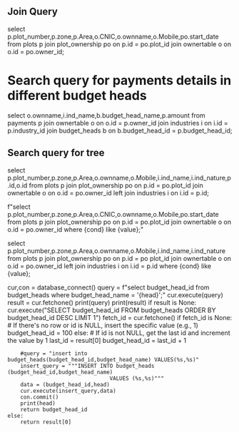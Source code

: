 ## Join Query


select p.plot_number,p.zone,p.Area,o.CNIC,o.ownname,o.Mobile,po.start_date
from plots p
join
plot_ownership po
on p.id = po.plot_id
join
ownertable o
on o.id = po.owner_id;

# Search query for payments details in different budget heads

select o.ownname,i.ind_name,b.budget_head_name,p.amount
from payments p
join ownertable o 
on o.id = p.owner_id
join industries i
on i.id = p.industry_id
join budget_heads b
on b.budget_head_id = p.budget_head_id;

## Search query for tree
select p.plot_number,p.zone,p.Area,o.ownname,o.Mobile,i.ind_name,i.ind_nature,p.id,o.id
from plots p
join
plot_ownership po
on p.id = po.plot_id
join
ownertable o
on o.id = po.owner_id
left join
industries i
on i.id = p.id;


f"select p.plot_number,p.zone,p.Area,o.CNIC,o.ownname,o.Mobile,po.start_date from plots p join plot_ownership po on p.id = po.plot_id join ownertable o on o.id = po.owner_id where {cond} like {value};"

select p.plot_number,p.zone,p.Area,o.ownname,o.Mobile,i.ind_name,i.ind_nature from plots p join plot_ownership po on p.id = po plot_id join ownertable o on o.id = po.owner_id left join industries i on i.id = p.id where {cond} like {value};


cur,con = database_connect()
    query = f"select budget_head_id from budget_heads where budget_head_name = '{head}';"
    cur.execute(query)
    result = cur.fetchone()
    print(query)
    print(result)
    if result is None:
        cur.execute("SELECT budget_head_id FROM budget_heads ORDER BY budget_head_id DESC LIMIT 1")
        fetch_id = cur.fetchone() 
        if fetch_id is None:
        # If there's no row or id is NULL, insert the specific value (e.g., 1)
            budget_head_id = 100
        else:
        # If id is not NULL, get the last id and increment the value by 1
            last_id = result[0]
            budget_head_id = last_id + 1
   
        #query = "insert into budget_heads(budget_head_id,budget_head_name) VALUES(%s,%s)"
        insert_query = """INSERT INTO budget_heads (budget_head_id,budget_head_name) 
                                    VALUES (%s,%s)"""
        data = (budget_head_id,head)
        cur.execute(insert_query,data)
        con.commit()
        print(head)
        return budget_head_id
    else:
        return result[0]